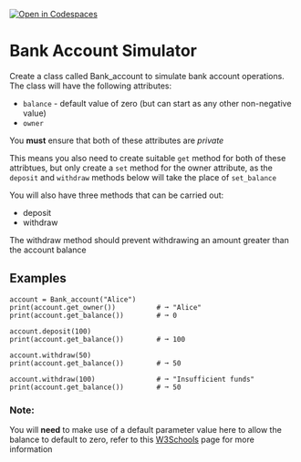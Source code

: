 [![Open in Codespaces](https://classroom.github.com/assets/launch-codespace-2972f46106e565e64193e422d61a12cf1da4916b45550586e14ef0a7c637dd04.svg)](https://classroom.github.com/open-in-codespaces?assignment_repo_id=17429882)
# Bank Account Simulator
Create a class called Bank_account to simulate bank account operations. The class will have the following attributes:

* `balance` - default value of zero (but can start as any other non-negative value)
* `owner`

You __must__ ensure that both of these attributes are _private_

This means you also need to create suitable `get` method for both of these attribtues, but only create a `set` method for the owner attribute, as the `deposit` and `withdraw` methods below will take the place of `set_balance`

You will also have three methods that can be carried out:

* deposit
* withdraw

The withdraw method should prevent withdrawing an amount greater than the account balance

## Examples
```
account = Bank_account("Alice")
print(account.get_owner())          # ➞ "Alice"
print(account.get_balance())        # ➞ 0

account.deposit(100)
print(account.get_balance())        # ➞ 100

account.withdraw(50)
print(account.get_balance())        # ➞ 50

account.withdraw(100)               # ➞ "Insufficient funds"
print(account.get_balance())        # ➞ 50
```

### Note:
You will __need__ to make use of a default parameter value here to allow the balance to default to zero, refer to this <a href="https://www.w3schools.com/python/python_functions.asp" target="_blank">W3Schools</a> page for more information
